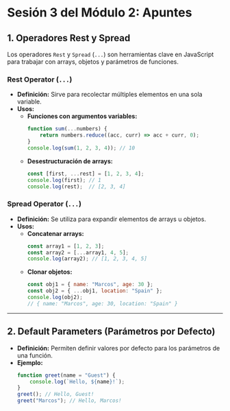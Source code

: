 # **Sesión 3 del Módulo 2: Apuntes**

## **1. Operadores Rest y Spread**  
Los operadores `Rest` y `Spread` (`...`) son herramientas clave en JavaScript para trabajar con arrays, objetos y parámetros de funciones.

### **Rest Operator (`...`)**  
- **Definición:** Sirve para recolectar múltiples elementos en una sola variable.
- **Usos:**  
  - **Funciones con argumentos variables:**  
    ```javascript
    function sum(...numbers) {
        return numbers.reduce((acc, curr) => acc + curr, 0);
    }
    console.log(sum(1, 2, 3, 4)); // 10
    ```
  - **Desestructuración de arrays:**  
    ```javascript
    const [first, ...rest] = [1, 2, 3, 4];
    console.log(first); // 1
    console.log(rest);  // [2, 3, 4]
    ```

### **Spread Operator (`...`)**  
- **Definición:** Se utiliza para expandir elementos de arrays u objetos.
- **Usos:**  
  - **Concatenar arrays:**  
    ```javascript
    const array1 = [1, 2, 3];
    const array2 = [...array1, 4, 5];
    console.log(array2); // [1, 2, 3, 4, 5]
    ```
  - **Clonar objetos:**  
    ```javascript
    const obj1 = { name: "Marcos", age: 30 };
    const obj2 = { ...obj1, location: "Spain" };
    console.log(obj2);
    // { name: "Marcos", age: 30, location: "Spain" }
    ```

---

## **2. Default Parameters (Parámetros por Defecto)**  
- **Definición:** Permiten definir valores por defecto para los parámetros de una función.  
- **Ejemplo:**
  ```javascript
  function greet(name = "Guest") {
      console.log(`Hello, ${name}!`);
  }
  greet(); // Hello, Guest!
  greet("Marcos"); // Hello, Marcos!
